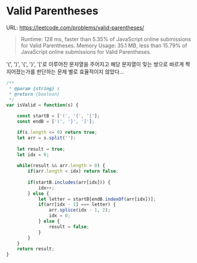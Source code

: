 # Valid Parentheses

URL: <https://leetcode.com/problems/valid-parentheses/>

> Runtime: 128 ms, faster than 5.35% of JavaScript online submissions for Valid Parentheses.
> Memory Usage: 35.1 MB, less than 15.79% of JavaScript online submissions for Valid Parentheses.


 '(', ')', '{', '}', '['로 이루어진 문자열을 주어지고
 해당 문자열이 밎는 쌍으로 바르게 짝지어졌는가를 판단하는 문제
 별로 효율적이지 않았다...

````javascript
/**
 * @param {string} s
 * @return {boolean}
 */
var isValid = function(s) {

    const startB = ['(', '{', '['];
    const endB = [')', '}', ']'];

    if(s.length <= 0) return true;
    let arr = s.split('');
    
    let result = true;
    let idx = 0;
    
    while(result && arr.length > 0) {
        if(arr.length < idx) return false;
        
        if(startB.includes(arr[idx])) {
            idx++;
        } else {
            let letter = startB[endB.indexOf(arr[idx])];
            if(arr[idx - 1] === letter) {
                arr.splice(idx - 1, 2);
                idx = 0;
            } else {
                result = false;
            }
        }
    }
    return result;
}